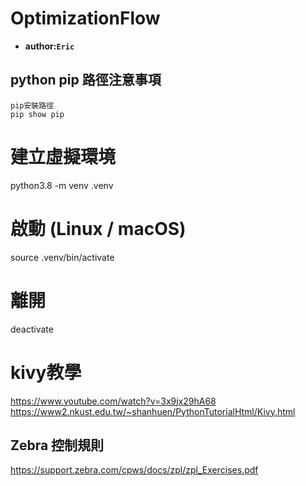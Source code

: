 # OptimizationFlow
- **author:`Eric`**

## python pip 路徑注意事項
```
pip安裝路徑
pip show pip
```

# 建立虛擬環境
python3.8 -m venv .venv

# 啟動 (Linux / macOS)
source .venv/bin/activate

# 離開
deactivate

# kivy教學
https://www.youtube.com/watch?v=3x9jx29hA68
https://www2.nkust.edu.tw/~shanhuen/PythonTutorialHtml/Kivy.html

## Zebra 控制規則
https://support.zebra.com/cpws/docs/zpl/zpl_Exercises.pdf
